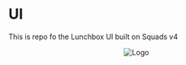 # UI
This is repo fo the Lunchbox UI built on Squads v4

<div style="text-align:center;">
  <img src="https://avatars.githubusercontent.com/u/145107662?s=400&u=f7e5288b403970202cdcc1d89a3dbbc4b67c8196&v=4" alt="Logo">
</div>
